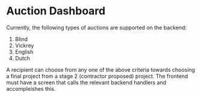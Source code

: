# Auction Dashboard

Currently, the following types of auctions are supported on the backend:

1. Blind
2. Vickrey
3. English
4. Dutch

A recipient can choose from any one of the above criteria towards choosing a final project from a stage 2 \(contractor proposed\) project. The frontend must have a screen that calls the relevant backend handlers and accompleishes this.

